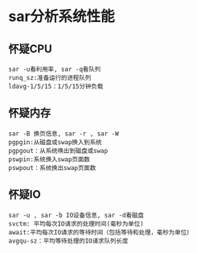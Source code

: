 # sar分析系统性能

## 怀疑CPU
    sar -u看利用率, sar -q看队列
	runq_sz:准备运行的进程队列
	ldavg-1/5/15：1/5/15分钟负载
## 怀疑内存
    sar -B 换页信息, sar -r , sar -W
	pgpgin:从磁盘或swap换入到系统
	pgpgout：从系统唤出到磁盘或swap
	pswpin:系统换入swap页面数
	pswpout：系统换出swap页面数
## 怀疑IO
    sar -u , sar -b IO设备信息, sar -d看磁盘
	svctm: 平均每次IO请求的处理时间(毫秒为单位)
	await:平均每次IO请求的等待时间（包括等待和处理，毫秒为单位）
    avgqu-sz：平均等待处理的IO请求队列长度
